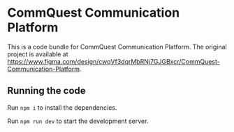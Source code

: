
  # CommQuest Communication Platform

  This is a code bundle for CommQuest Communication Platform. The original project is available at https://www.figma.com/design/cwqVf3dqrMbRNj7GJGBxcr/CommQuest-Communication-Platform.

  ## Running the code

  Run `npm i` to install the dependencies.

  Run `npm run dev` to start the development server.
  